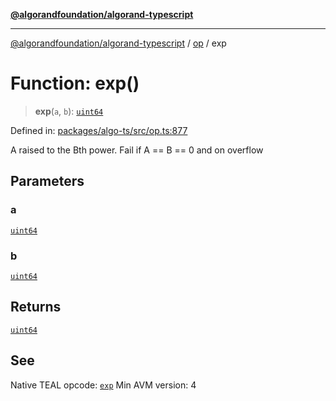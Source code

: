 [**@algorandfoundation/algorand-typescript**](../../../README.md)

***

[@algorandfoundation/algorand-typescript](../../../README.md) / [op](../README.md) / exp

# Function: exp()

> **exp**(`a`, `b`): [`uint64`](../../../type-aliases/uint64.md)

Defined in: [packages/algo-ts/src/op.ts:877](https://github.com/algorandfoundation/puya-ts/blob/main/packages/algo-ts/src/op.ts#L877)

A raised to the Bth power. Fail if A == B == 0 and on overflow

## Parameters

### a

[`uint64`](../../../type-aliases/uint64.md)

### b

[`uint64`](../../../type-aliases/uint64.md)

## Returns

[`uint64`](../../../type-aliases/uint64.md)

## See

Native TEAL opcode: [`exp`](https://developer.algorand.org/docs/get-details/dapps/avm/teal/opcodes/v10/#exp)
Min AVM version: 4

